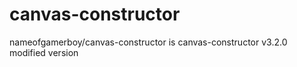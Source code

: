 # canvas-constructor
nameofgamerboy/canvas-constructor is canvas-constructor v3.2.0 modified version

